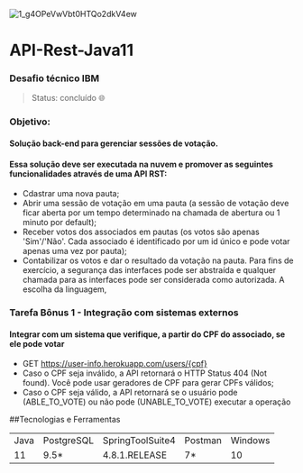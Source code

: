 ![1_g4OPeVwVbt0HTQo2dkV4ew](https://user-images.githubusercontent.com/37045332/124752079-c6e63580-defd-11eb-8b00-68f42c0f6689.png)
<h1>API-Rest-Java11</h1>
<h3>Desafio técnico IBM</h3>

> Status: concluído 🌐

### Objetivo:
#### Solução back-end para gerenciar sessões de votação.
#### Essa solução deve ser executada na nuvem e promover as seguintes funcionalidades através de uma API RST:
+ Cdastrar uma nova pauta;
+ Abrir uma sessão de votação em uma pauta (a sessão de votação deve ficar aberta por um tempo
determinado na chamada de abertura ou 1 minuto por default);
+ Receber votos dos associados em pautas (os votos são apenas 'Sim'/'Não'. Cada associado é
identificado por um id único e pode votar apenas uma vez por pauta);
+ Contabilizar os votos e dar o resultado da votação na pauta.
Para fins de exercício, a segurança das interfaces pode ser abstraída e qualquer chamada para as interfaces
pode ser considerada como autorizada. A escolha da linguagem,

### Tarefa Bônus 1 - Integração com sistemas externos
#### Integrar com um sistema que verifique, a partir do CPF do associado, se ele pode votar
+ GET https://user-info.herokuapp.com/users/{cpf}
+ Caso o CPF seja inválido, a API retornará o HTTP Status 404 (Not found). Você pode
usar geradores de CPF para gerar CPFs válidos;
+ Caso o CPF seja válido, a API retornará se o usuário pode (ABLE_TO_VOTE) ou não
pode (UNABLE_TO_VOTE) executar a operação

##Tecnologias e Ferramentas
<table>
  <tr> 
    <td>Java</td>
    <td>PostgreSQL</td>
    <td>SpringToolSuite4</td>
    <td>Postman</td>
    <td>Windows</td>
  </tr>
  <tr> 
    <td>11</td>
    <td>9.5*</td>
    <td>4.8.1.RELEASE</td>
    <td>7*</td>
    <td>10</td>
  </tr>
</table>
